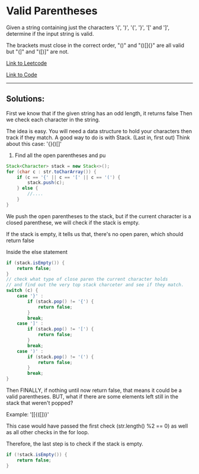 # Valid Parentheses

Given a string containing just the characters '(', ')', '{', '}', '[' and ']', 
determine if the input string is valid.

The brackets must close in the correct order, "()" and "()[]{}" are all valid but "(]" and "([)]" are not.


[Link to Leetcode](https://leetcode.com/problems/valid-parentheses/)

[Link to Code](ValidParen.java)

--------------------------------
## Solutions: 

First we know that if the given string has an odd length, it returns false
Then we check each character in the string.


The idea is easy.
You will need a data structure to hold your characters then track if they match.
A good way to do is with Stack. (Last in, first out) Think about this case: '{}()[]' 

1. Find all the open parentheses and pu

````java
Stack<Character> stack = new Stack<>();
for (char c : str.toCharArray()) {
	if (c == '{' || c == '[' || c == '(') {
		stack.push(c);
	} else {
		//....
	}
}
````

We push the open parentheses to the stack, but if the current
character is a closed parenthese, we will check if the stack is empty.

If the stack is empty, it tells us that, there's no open paren,
which should return false

Inside the else statement
````java
if (stack.isEmpty()) {
	return false;
}
// check what type of close paren the current character holds
// and find out the very top stack charceter and see if they match.
switch (c) {
	case '}' :
		if (stack.pop() != '{') {
			return false;
		}
		break;
	case ']' :
		if (stack.pop() != '[') {
			return false;
	    }
	    break;
	case ')' :
		if (stack.pop() != '(') {
			return false;
		}
		break;
}
````

Then FINALLY, if nothing until now return false,
that means it could be a valid parentheses.
BUT, what if there are some elements left still in the stack that weren't popped?

Example:
'[[{([])}'

This case would have passed the first check (str.length() %2 == 0)
as well as all other checks in the for loop.

Therefore, the last step is to check if the stack is empty.

````java
if (!stack.isEmpty()) {
	return false;
}
````

